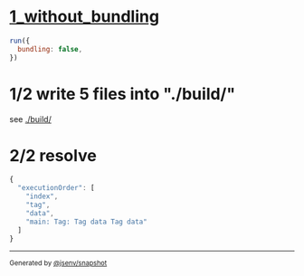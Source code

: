 # [1_without_bundling](../../import_circular_build.test.mjs#L29)

```js
run({
  bundling: false,
})
```

# 1/2 write 5 files into "./build/"

see [./build/](./build/)

# 2/2 resolve

```js
{
  "executionOrder": [
    "index",
    "tag",
    "data",
    "main: Tag: Tag data Tag data"
  ]
}
```

---

<sub>
  Generated by <a href="https://github.com/jsenv/core/tree/main/packages/tooling/snapshot">@jsenv/snapshot</a>
</sub>
